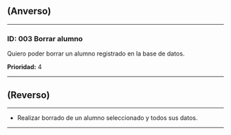 ## (Anverso)

---

### **ID:** 003 **Borrar alumno**

Quiero poder borrar un alumno registrado en la base de datos.

**Prioridad:** 4

---

## (Reverso)

---

* Realizar borrado de un alumno seleccionado y todos sus datos.

---
